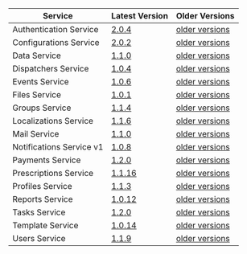 | Service | Latest Version | Older Versions |
| ---- | ---- | ---- |
| Authentication Service | [2.0.4](https://swagger.extrahorizon.com/swagger-ui/index.html?url=https://swagger.extrahorizon.com/auth-service/2.0.4/openapi.yaml) | [older versions](https://swagger.extrahorizon.com/listing/?service=auth-service) |
| Configurations Service | [2.0.2](https://swagger.extrahorizon.com/swagger-ui/index.html?url=https://swagger.extrahorizon.com/configurations-service/2.0.2/openapi.yaml) | [older versions](https://swagger.extrahorizon.com/listing/?service=configurations-service) |
| Data Service | [1.1.0](https://swagger.extrahorizon.com/swagger-ui/index.html?url=https://swagger.extrahorizon.com/data-service/1.1.0/openapi.yaml) | [older versions](https://swagger.extrahorizon.com/listing/?service=data-service) |
| Dispatchers Service | [1.0.4](https://swagger.extrahorizon.com/swagger-ui/index.html?url=https://swagger.extrahorizon.com/dispatchers-service/1.0.4/openapi.yaml) | [older versions](https://swagger.extrahorizon.com/listing/?service=dispatchers-service) |
| Events Service | [1.0.6](https://swagger.extrahorizon.com/swagger-ui/index.html?url=https://swagger.extrahorizon.com/events-service/1.0.6/openapi.yaml) | [older versions](https://swagger.extrahorizon.com/listing/?service=events-service) |
| Files Service | [1.0.1](https://swagger.extrahorizon.com/swagger-ui/index.html?url=https://swagger.extrahorizon.com/files-service/1.0.1/openapi.yaml) | [older versions](https://swagger.extrahorizon.com/listing/?service=files-service) |
| Groups Service | [1.1.4](https://swagger.extrahorizon.com/swagger-ui/index.html?url=https://swagger.extrahorizon.com/groups-service/1.1.4/openapi.yaml) | [older versions](https://swagger.extrahorizon.com/listing/?service=groups-service) |
| Localizations Service | [1.1.6](https://swagger.extrahorizon.com/swagger-ui/index.html?url=https://swagger.extrahorizon.com/localizations-service/1.1.6/openapi.yaml) | [older versions](https://swagger.extrahorizon.com/listing/?service=localizations-service) |
| Mail Service | [1.1.0](https://swagger.extrahorizon.com/swagger-ui/index.html?url=https://swagger.extrahorizon.com/mail-service/1.1.0/openapi.yaml) | [older versions](https://swagger.extrahorizon.com/listing/?service=mail-service) |
| Notifications Service v1 | [1.0.8](https://swagger.extrahorizon.com/swagger-ui/index.html?url=https://swagger.extrahorizon.com/notifications-service/1.0.8/openapi.yaml) | [older versions](https://swagger.extrahorizon.com/listing/?service=notifications-service) |
| Payments Service | [1.2.0](https://swagger.extrahorizon.com/swagger-ui/index.html?url=https://swagger.extrahorizon.com/payments-service/1.2.0/openapi.yaml) | [older versions](https://swagger.extrahorizon.com/listing/?service=payments-service) |
| Prescriptions Service | [1.1.16](https://swagger.extrahorizon.com/swagger-ui/index.html?url=https://swagger.extrahorizon.com/prescriptions-service/1.1.16/openapi.yaml) | [older versions](https://swagger.extrahorizon.com/listing/?service=prescriptions-service) |
| Profiles Service | [1.1.3](https://swagger.extrahorizon.com/swagger-ui/index.html?url=https://swagger.extrahorizon.com/profiles-service/1.1.3/openapi.yaml) | [older versions](https://swagger.extrahorizon.com/listing/?service=profiles-service) |
| Reports Service | [1.0.12](https://swagger.extrahorizon.com/swagger-ui/index.html?url=https://swagger.extrahorizon.com/reports-service/1.0.12/openapi.yaml) | [older versions](https://swagger.extrahorizon.com/listing/?service=reports-service) |
| Tasks Service | [1.2.0](https://swagger.extrahorizon.com/swagger-ui/index.html?url=https://swagger.extrahorizon.com/tasks-service/1.2.0/openapi.yaml) | [older versions](https://swagger.extrahorizon.com/listing/?service=tasks-service) |
| Template Service | [1.0.14](https://swagger.extrahorizon.com/swagger-ui/index.html?url=https://swagger.extrahorizon.com/templates-service/1.0.14/openapi.yaml) | [older versions](https://swagger.extrahorizon.com/listing/?service=templates-service) |
| Users Service | [1.1.9](https://swagger.extrahorizon.com/swagger-ui/index.html?url=https://swagger.extrahorizon.com/users-service/1.1.9/openapi.yaml) | [older versions](https://swagger.extrahorizon.com/listing/?service=users-service) |
